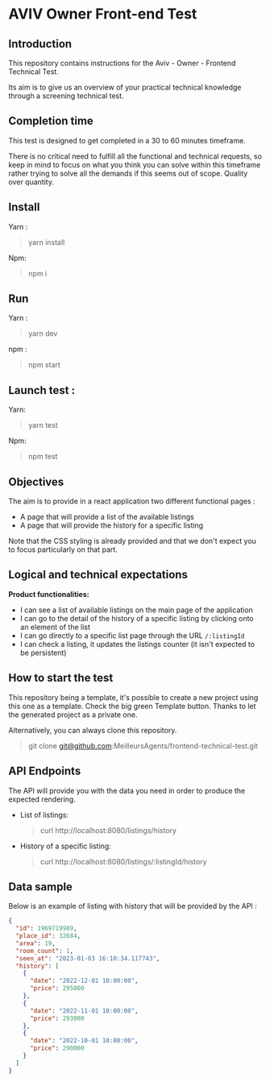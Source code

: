 # AVIV Owner Front-end Test

## Introduction

This repository contains instructions for the Aviv - Owner - Frontend Technical Test.

Its aim is to give us an overview of your practical technical knowledge through a screening technical test.

## Completion time

This test is designed to get completed in a 30 to 60 minutes timeframe.

There is no critical need to fulfill all the functional and technical requests, so keep in mind to focus on what you think you can solve within this timeframe rather trying to solve all the demands if this seems out of scope. Quality over quantity.

## Install

Yarn :

> yarn install

Npm:

> npm i

## Run

Yarn :

> yarn dev

npm :

> npm start

## Launch test :

Yarn:

> yarn test

Npm:

> npm test

## Objectives

The aim is to provide in a react application two different functional pages :

- A page that will provide a list of the available listings
- A page that will provide the history for a specific listing

Note that the CSS styling is already provided and that we don't expect you to focus particularly on that part.

## Logical and technical expectations

**Product functionalities:**

- I can see a list of available listings on the main page of the application
- I can go to the detail of the history of a specific listing by clicking onto an element of the list
- I can go directly to a specific list page through the URL `/:listingId`
- I can check a listing, it updates the listings counter (it isn't expected to be persistent)

## How to start the test

This repository being a template, it's possible to create a new project using this one as a template. Check the big green Template button. Thanks to let the generated project as a private one.

Alternatively, you can always clone this repository.

> git clone git@github.com:MeilleursAgents/frontend-technical-test.git

## API Endpoints

The API will provide you with the data you need in order to produce the expected rendering.

- List of listings:

  > curl http://localhost:8080/listings/history

- History of a specific listing:
  > curl http://localhost:8080/listings/:listingId/history

## Data sample

Below is an example of listing with history that will be provided by the API :

```json
{
  "id": 1969719989,
  "place_id": 32684,
  "area": 19,
  "room_count": 1,
  "seen_at": "2023-01-03 16:10:34.117743",
  "history": [
    {
      "date": "2022-12-01 10:00:00",
      "price": 295000
    },
    {
      "date": "2022-11-01 10:00:00",
      "price": 293000
    },
    {
      "date": "2022-10-01 10:00:00",
      "price": 290000
    }
  ]
}
```
